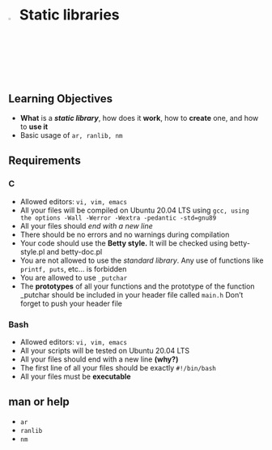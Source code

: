 # <a> <img src="https://upload.wikimedia.org/wikipedia/commons/thumb/1/18/C_Programming_Language.svg/1200px-C_Programming_Language.svg.png" width=3% heigth=3% ></img></a>  Static libraries


## Learning Objectives
- **What** is a ***static library***, how does it **work**, how to **create** one, and how to **use it**
- Basic usage of `ar, ranlib, nm`

## Requirements
### C
- Allowed editors: `vi, vim, emacs`
- All your files will be compiled on Ubuntu 20.04 LTS using `gcc, using the options -Wall -Werror -Wextra -pedantic -std=gnu89`
- All your files should *end with a new line*
- There should be no errors and no warnings during compilation
- Your code should use the **Betty style.** It will be checked using betty-style.pl and betty-doc.pl
- You are not allowed to use the *standard library*. Any use of functions like `printf, puts`, etc… is forbidden
- You are allowed to use `_putchar`
- The **prototypes** of all your functions and the prototype of the function _putchar should be included in your header file called `main.h` Don’t forget to push your header file

### Bash
- Allowed editors: `vi, vim, emacs`
- All your scripts will be tested on Ubuntu 20.04 LTS
- All your files should end with a new line **(why?)**
- The first line of all your files should be exactly `#!/bin/bash`
- All your files must be **executable**

## man or help
- `ar`
- `ranlib`
- `nm`
